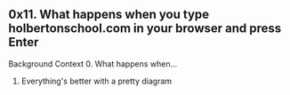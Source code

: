 <h2>0x11. What happens when you type holbertonschool.com in your browser and press Enter</h2>


Background Context
0. What happens when...
1. Everything's better with a pretty diagram
